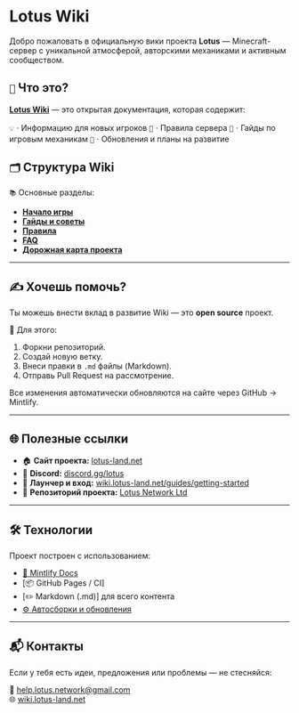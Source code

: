 # Lotus Wiki

Добро пожаловать в официальную вики проекта **Lotus** — Minecraft-сервер с уникальной атмосферой, авторскими механиками и активным сообществом.

## `📖` Что это?

[**Lotus Wiki**](https://wiki.lotus-land.net) — это открытая документация, которая содержит:

`💡`ㆍИнформацию для новых игроков
`📜`ㆍПравила сервера
`🧭`ㆍГайды по игровым механикам
`🚀`ㆍОбновления и планы на развитие

## `🗂` Структура Wiki

`📚` Основные разделы:
- [**Начало игры**]([https://wiki.lotus-land.net/guides/getting-started](https://wiki.lotus-land.net/start/how))
- [**Гайды и советы**](https://wiki.lotus-land.net/guides)
- [**Правила**](https://wiki.lotus-land.net/rules)
- [**FAQ**](https://wiki.lotus-land.net/faq)
- [**Дорожная карта проекта**](https://wiki.lotus-land.net/dev/roadmap)

---

## ✍️ Хочешь помочь?

Ты можешь внести вклад в развитие Wiki — это **open source** проект.

🔧 Для этого:
1. Форкни репозиторий.
2. Создай новую ветку.
3. Внеси правки в `.md` файлы (Markdown).
4. Отправь Pull Request на рассмотрение.

Все изменения автоматически обновляются на сайте через GitHub → Mintlify.

---

## 🌐 Полезные ссылки

- 🏠 **Сайт проекта:** [lotus-land.net](https://lotus-land.net)
- 💬 **Discord:** [discord.gg/lotus](https://discord.gg/lotus)
- 🧾 **Лаунчер и вход:** [wiki.lotus-land.net/guides/getting-started](https://wiki.lotus-land.net/guides/getting-started)
- 🔗 **Репозиторий проекта:** [Lotus Network Ltd](https://github.com/Lotus-Network-Ltd)

---

## 🛠 Технологии

Проект построен с использованием:
- [📘 Mintlify Docs](https://mintlify.com/)
- [📦 GitHub Pages / CI]
- [✏️ Markdown (.md)] для всего контента
- [⚙️ Автосборки и обновления](https://github.com/Lotus-Network-Ltd/Lotus-Wiki/actions)

---

## 📬 Контакты

Если у тебя есть идеи, предложения или проблемы — не стесняйся:

📧 help.lotus.network@gmail.com  
🌐 [wiki.lotus-land.net](https://wiki.lotus-land.net)  
